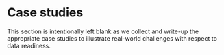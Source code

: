 # Case studies

This section is intentionally left blank as we collect and write-up the appropriate
case studies to illustrate real-world challenges with respect to data readiness.

